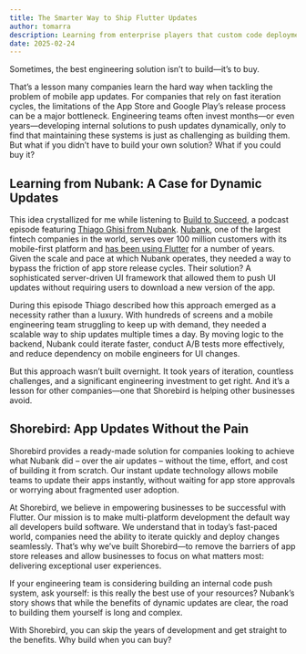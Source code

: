 ```yaml
---
title: The Smarter Way to Ship Flutter Updates
author: tomarra
description: Learning from enterprise players that custom code deployment systems are valuable but a lot to maintain.
date: 2025-02-24
---
```


Sometimes, the best engineering solution isn’t to build—it’s to buy.

That’s a lesson many companies learn the hard way when tackling the problem of mobile app updates. For companies that rely on fast iteration cycles, the limitations of the App Store and Google Play’s release process can be a major bottleneck. Engineering teams often invest months—or even years—developing internal solutions to push updates dynamically, only to find that maintaining these systems is just as challenging as building them. But what if you didn’t have to build your own solution? What if you could buy it?

## Learning from Nubank: A Case for Dynamic Updates

This idea crystallized for me while listening to [Build to Succeed](https://verygood.ventures/podcasts), a podcast episode featuring [Thiago Ghisi from Nubank](https://www.linkedin.com/in/thiagoghisi/). [Nubank](https://nubank.com.br/en/), one of the largest fintech companies in the world, serves over 100 million customers with its mobile-first platform and [has been using Flutter](https://building.nubank.com.br/scaling-with-flutter/) for a number of years. Given the scale and pace at which Nubank operates, they needed a way to bypass the friction of app store release cycles. Their solution? A sophisticated server-driven UI framework that allowed them to push UI updates without requiring users to download a new version of the app.

During this episode Thiago described how this approach emerged as a necessity rather than a luxury. With hundreds of screens and a mobile engineering team struggling to keep up with demand, they needed a scalable way to ship updates multiple times a day. By moving logic to the backend, Nubank could iterate faster, conduct A/B tests more effectively, and reduce dependency on mobile engineers for UI changes.

But this approach wasn’t built overnight. It took years of iteration, countless challenges, and a significant engineering investment to get right. And it’s a lesson for other companies—one that Shorebird is helping other businesses avoid.

## Shorebird: App Updates Without the Pain

Shorebird provides a ready-made solution for companies looking to achieve what Nubank did – over the air updates – without the time, effort, and cost of building it from scratch. Our instant update technology allows mobile teams to update their apps instantly, without waiting for app store approvals or worrying about fragmented user adoption.

At Shorebird, we believe in empowering businesses to be successful with Flutter. Our mission is to make multi-platform development the default way all developers build software. We understand that in today’s fast-paced world, companies need the ability to iterate quickly and deploy changes seamlessly. That’s why we’ve built Shorebird—to remove the barriers of app store releases and allow businesses to focus on what matters most: delivering exceptional user experiences.

If your engineering team is considering building an internal code push system, ask yourself: is this really the best use of your resources? Nubank’s story shows that while the benefits of dynamic updates are clear, the road to building them yourself is long and complex.

With Shorebird, you can skip the years of development and get straight to the benefits. Why build when you can buy?
